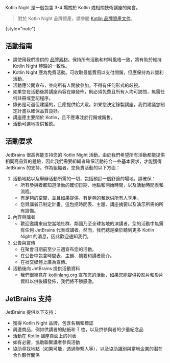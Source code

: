 [//]: # (title: Kotlin 之夜指南)

Kotlin Night 是一個包含 3-4 場關於 Kotlin 或相關技術講座的聚會。

> 對於 Kotlin Night 品牌資產，請參閱 [Kotlin 品牌資產文件](kotlin-brand-assets.md#kotlin-brand-assets)。
> 
{style="note"}

## 活動指南

*   請使用我們提供的 [品牌素材](kotlin-brand-assets.md#kotlin-brand-assets)。保持所有活動和材料風格一致，將有助於維持 Kotlin Night 體驗的一致性。
*   Kotlin Night 應為免費活動。可收取最低費用以支付開銷，但應保持為非營利活動。
*   活動應公開宣布，並向所有人開放參加，不得有任何形式的歧視。
*   如果您在活動後將講座內容在線發佈，則必須免費且所有人均可訪問，無需任何註冊或登記程序。
*   錄影是可選但建議的，且應提供給大眾。如果您決定錄製講座，我們建議您制定計畫以確保品質良好。
*   講座應主要關於 Kotlin，且不應專注於行銷或銷售。
*   活動可選地提供餐飲。

## 活動要求

JetBrains 很高興能支持您的 Kotlin Night 活動。由於我們希望所有活動都能提供相同高品質的體驗，因此我們需要組織者確保活動符合一些基本要求，才能獲得 JetBrains 的支持。作為組織者，您負責活動的以下方面：

1.  活動地點以及舉辦活動所需的一切，包括預訂一個舒適的場地。請確保：
    *   所有參與者都知道活動的確切日期、地點和開始時間，以及活動時間表和流程。
    *   有足夠的空間，並且如果提供，有足夠的餐飲供所有人享用。
    *   您與講者已制定計畫。這包括時間表、主題、講座摘要以及演示所需的所有設備。
2.  內容與講者
    *   歡迎邀請來自您當地社群、鄰國乃至全球各地的演講者。您的活動中無需有任何 JetBrains 代表或講者。然而，我們總是樂於聽到更多 Kotlin Night 的消息，因此歡迎通知我們。
3.  公告與宣傳
    *   在聚會日期前至少三週宣布您的活動。
    *   在公告中包含時間表、主題、摘要和講者簡介。
    *   在社交媒體上廣為宣傳。
4.  活動後向 JetBrains 提供活動資料
    *   我們很樂意在 [kotlinlang.org](https://kotlinlang.org/community/talks.html) 宣布您的活動，如果您能提供投影片和影片資料以供後續發佈，我們將不勝感激。

## JetBrains 支持

JetBrains 提供以下支持：

*   獲得 Kotlin Night 品牌，包含名稱和標誌
*   周邊商品，例如供講者的貼紙和 T 恤，以及供參與者的少量紀念品
*   活動在 Kotlin 講座頁面上的列表
*   如有必要，協助聯繫講者參與活動
*   協助尋找地點（如果可能，透過聯繫人等），以及協助識別與當地企業的潛在合作夥伴關係